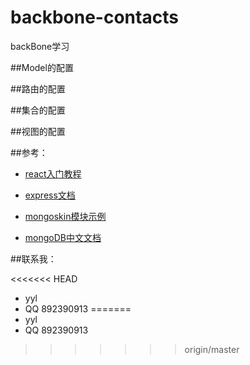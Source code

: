 # backbone-contacts
backBone学习

##Model的配置

##路由的配置

##集合的配置

##视图的配置

##参考：

* [react入门教程](http://www.ruanyifeng.com/blog/2015/03/react.html)

* [express文档](http://www.expressjs.com.cn/4x/api.html)

* [mongoskin模块示例](http://www.hacksparrow.com/mongoskin-tutorial-with-examples.html)

* [mongoDB中文文档](http://docs.mongoing.com/manual-zh/)


##联系我：

<<<<<<< HEAD

* yyl
* QQ 892390913
=======
* yyl
* QQ 892390913
>>>>>>> origin/master
